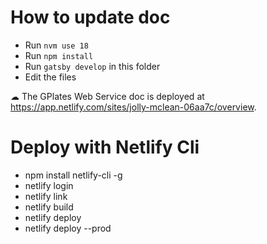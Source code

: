 # How to update doc

- Run `nvm use 18`
- Run `npm install`
- Run `gatsby develop` in this folder
- Edit the files

☁ The GPlates Web Service doc is deployed at <https://app.netlify.com/sites/jolly-mclean-06aa7c/overview>.

# Deploy with Netlify Cli

- npm install netlify-cli -g
- netlify login
- netlify link
- netlify build
- netlify deploy
- netlify deploy --prod



